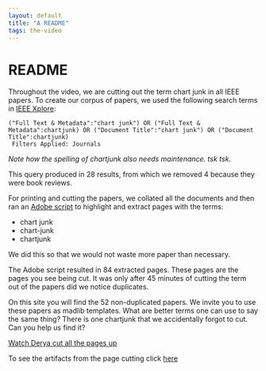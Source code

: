 ```yaml
---
layout: default
title: "A README"
tags: the-video
---
```


# README

Throughout the video, we are cutting out the term chart junk in all IEEE papers. To create our corpus of papers, we used the following search terms in [IEEE Xplore](/ieeexplore.ieee.org):

```
("Full Text & Metadata":"chart junk") OR ("Full Text & Metadata":chartjunk) OR ("Document Title":"chart junk") OR ("Document Title":chartjunk)
 Filters Applied: Journals
```
*Note how the spelling of chartjunk also needs maintenance. tsk tsk.*

This query produced in 28 results, from which we removed 4 because they were book reviews.

For printing and cutting the papers, we collated all the documents and then ran an [Adobe script](https://acrobatusers.com/chart-junk/assets/uploads/actions/Find_and_Highlight_Words_and_Phrases.pdf) to highlight and extract pages with the terms:

- chart junk
- chart-junk
- chartjunk

We did this so that we would not waste more paper than necessary.

The Adobe script resulted in 84 extracted pages. These pages are the pages you see being cut. It was only after 45 minutes of cutting the term out of the papers did we notice duplicates. 

On this site you will find the 52 non-duplicated papers. We invite you to use these papers as madlib templates. What are better terms one can use to say the same thing? There is one chartjunk that we accidentally forgot to cut. Can you help us find it?


[Watch Derya cut all the pages up](https://jackwilb.github.io/chart-junk/20210721/video)

To see the artifacts from the page cutting click [here](https://jackwilb.github.io/chart-junk/20210721/paper-readme)
